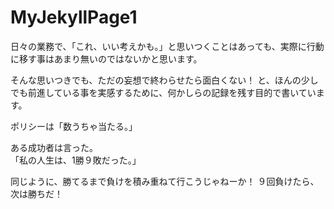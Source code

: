 # MyJekyllPage1

日々の業務で、「これ、いい考えかも。」と思いつくことはあっても、実際に行動に移す事はあまり無いのではないかと思います。  

そんな思いつきでも、ただの妄想で終わらせたら面白くない！ と、ほんの少しでも前進している事を実感するために、何かしらの記録を残す目的で書いています。

ポリシーは「数うちゃ当たる。」

ある成功者は言った。  
「私の人生は、1勝９敗だった。」

同じように、勝てるまで負けを積み重ねて行こうじゃねーか！
９回負けたら、次は勝ちだ！
